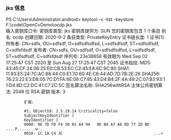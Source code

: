 ### jks 信息

PS C:\Users\Administrator\.android>  keytool -v -list -keystore F:\code\OpenCvDemo\ocdp.jks                             
            输入密钥库口令:
            密钥库类型: jks
            密钥库提供方: SUN
            您的密钥库包含 1 个条目
            别名: ocdp
            创建日期: 2020-9-2
            条目类型: PrivateKeyEntry
            证书链长度: 1
            证书[1]:
            所有者: CN=sdfs, OU=sdfsdf, O=sdfsdfsdfsd, L=sdfsdfsdf, ST=sdfsdfsdf, C=sdfsfdsdf
            发布者: CN=sdfs, OU=sdfsdf, O=sdfsdfsdfsd, L=sdfsdfsdf, ST=sdfsdfsdf, C=sdfsfdsdf
            序列号: 23e38658
            有效期为 Wed Sep 02 17:25:47 CST 2020 至 Sun Aug 27 17:25:47 CST 2045
            证书指纹:
                     MD5:  43:45:CF:24:06:25:E0:CB:53:EC:C2:45:EA:6C:9C:80
                     SHA1: 11:93:E5:24:7C:AC:88:44:C0:E1:70:60:4E:C8:44:AD:7D:7B:2E:26
                     SHA256: 76:23:22:E3:D8:05:7C:D1:FA:6E:08:C7:85:43:D4:B4:2F:4A:49:2C:07:B3:93:11:D4:8D:C2:DC:41:C7:2C:5C
            签名算法名称: SHA256withRSA
            主体公共密钥算法: 2048 位 RSA 密钥
            版本: 3
            
            扩展:
            
            #1: ObjectId: 2.5.29.14 Criticality=false
            SubjectKeyIdentifier [
            KeyIdentifier [
            0000: 0E 7D FD F4 50 01 A4 9A   9E B4 A7 A6 0D 77 2D BD  ....P........w-.
            0010: 1C 1A C4 3C                                        ...<